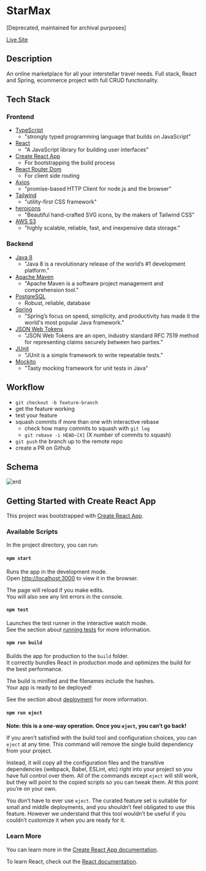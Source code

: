 # StarMax
[Deprecated, maintained for archival purposes]

[Live Site](http://starmax-fe.s3-website-us-west-1.amazonaws.com/)

## Description

An online marketplace for all your interstellar travel needs.
Full stack, React and Spring, ecommerce project with full CRUD functionality.

## Tech Stack

### Frontend

- [TypeScript](https://www.typescriptlang.org/)
  - "strongly typed programming language that builds on JavaScript"
- [React](https://reactjs.org/)
  - "A JavaScript library for building user interfaces"
- [Create React App](https://create-react-app.dev/)
  - For bootstrapping the build process
- [React Router Dom](https://reactrouter.com/en/main)
  - For client side routing
- [Axios](https://axios-http.com/docs/intro)
  - "promise-based HTTP Client for node.js and the browser"
- [Tailwind](https://tailwindcss.com/)
  - "utility-first CSS framework"
- [heroicons](https://github.com/tailwindlabs/heroicons#readme)
  - "Beautiful hand-crafted SVG icons, by the makers of Tailwind CSS"
- [AWS S3](https://docs.aws.amazon.com/s3/index.html)
  - "highly scalable, reliable, fast, and inexpensive data storage."

### Backend

- [Java 8](https://www.oracle.com/java/technologies/java8.html)
  - "Java 8 is a revolutionary release of the world’s #1 development platform."
- [Apache Maven](https://maven.apache.org/)
  - "Apache Maven is a software project management and comprehension tool."
- [PostgreSQL](https://www.postgresql.org/docs/current/index.html)
  - Robust, reliable, database
- [Spring](https://spring.io/)
  - "Spring’s focus on speed, simplicity, and productivity has made it the world's most popular Java framework."
- [JSON Web Tokens](https://jwt.io/)
  - "JSON Web Tokens are an open, industry standard RFC 7519 method for representing claims securely between two parties."
- [JUnit](https://junit.org)
  - "JUnit is a simple framework to write repeatable tests."
- [Mockito](https://site.mockito.org/)
  - "Tasty mocking framework for unit tests in Java"

## Workflow

- `git checkout -b feature-branch`
- get the feature working
- test your feature
- squash commits if more than one with interactive rebase 
  - check how many commits to squash with `git log`
  - `git rebase -i HEAD~[X]` (X number of commits to squash)
- `git push` the branch up to the remote repo
- create a PR on Github

## Schema

![erd](./erd.png)

## Getting Started with Create React App

This project was bootstrapped with [Create React App](https://github.com/facebook/create-react-app).

### Available Scripts

In the project directory, you can run:

#### `npm start`

Runs the app in the development mode.\
Open [http://localhost:3000](http://localhost:3000) to view it in the browser.

The page will reload if you make edits.\
You will also see any lint errors in the console.

#### `npm test`

Launches the test runner in the interactive watch mode.\
See the section about [running tests](https://facebook.github.io/create-react-app/docs/running-tests) for more information.

#### `npm run build`

Builds the app for production to the `build` folder.\
It correctly bundles React in production mode and optimizes the build for the best performance.

The build is minified and the filenames include the hashes.\
Your app is ready to be deployed!

See the section about [deployment](https://facebook.github.io/create-react-app/docs/deployment) for more information.

#### `npm run eject`

**Note: this is a one-way operation. Once you `eject`, you can’t go back!**

If you aren’t satisfied with the build tool and configuration choices, you can `eject` at any time. This command will remove the single build dependency from your project.

Instead, it will copy all the configuration files and the transitive dependencies (webpack, Babel, ESLint, etc) right into your project so you have full control over them. All of the commands except `eject` will still work, but they will point to the copied scripts so you can tweak them. At this point you’re on your own.

You don’t have to ever use `eject`. The curated feature set is suitable for small and middle deployments, and you shouldn’t feel obligated to use this feature. However we understand that this tool wouldn’t be useful if you couldn’t customize it when you are ready for it.

### Learn More

You can learn more in the [Create React App documentation](https://facebook.github.io/create-react-app/docs/getting-started).

To learn React, check out the [React documentation](https://reactjs.org/).

